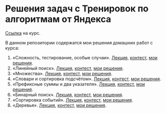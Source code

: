 # Решения задач с Тренировок по алгоритмам от Яндекса

[Ссылка](https://yandex.ru/yaintern/algorithm-training) на курс.

В данном репозитории содержатся мои решения домашних работ с курса:
1. «Сложность, тестирование, особые случаи». [Лекция](https://youtu.be/QLhqYNsPIVo), [контест](https://contest.yandex.ru/contest/27393/enter/), [мои решения](https://github.com/kol060k/Yandex_Algorithm_Training_2021/tree/main/HW1).
2. «Линейный поиск». [Лекция](https://youtu.be/SKwB41FrGgU), [контест](https://contest.yandex.ru/contest/27472/enter/), [мои решения](https://github.com/kol060k/Yandex_Algorithm_Training_2021/tree/main/HW2).
3. «Множества». [Лекция](https://youtu.be/PUpmV2ieIHA), [контест](https://contest.yandex.ru/contest/27663/enter/), [мои решения](https://github.com/kol060k/Yandex_Algorithm_Training_2021/tree/main/HW3).
4. «Словари и сортировка подсчётом». [Лекция](https://youtu.be/Nb5mW1yWVSs), [контест](https://contest.yandex.ru/contest/27665/enter/), [мои решения](https://github.com/kol060k/Yandex_Algorithm_Training_2021/tree/main/HW4).
5. «Префиксные суммы и два указателя». [Лекция](https://youtu.be/de28y8Dcvkg), [контест](https://contest.yandex.ru/contest/27794/enter/), [мои решения](https://github.com/kol060k/Yandex_Algorithm_Training_2021/tree/main/HW5).
6. «Бинарный поиск». [Лекция](https://youtu.be/YENpZexHfuk), [контест](https://contest.yandex.ru/contest/27844/enter/), [мои решения](https://github.com/kol060k/Yandex_Algorithm_Training_2021/tree/main/HW6).
7. «Сортировка событий». [Лекция](https://youtu.be/hGixDBO-p6Q), [контест](https://contest.yandex.ru/contest/27883/enter/), [мои решения](https://github.com/kol060k/Yandex_Algorithm_Training_2021/tree/main/HW7).
8. «Деревья». [Лекция](https://youtu.be/lEJzqHgyels), [контест](https://contest.yandex.ru/contest/28069/enter/), [мои решения](https://github.com/kol060k/Yandex_Algorithm_Training_2021/tree/main/HW8).
